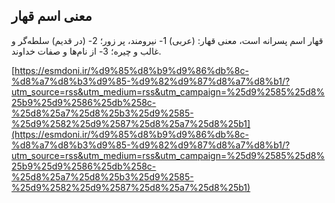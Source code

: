 ## معنی اسم قهار


قهار اسم پسرانه است، معنی قهار: (عربی) 1- نیرومند، پر زور؛ 2- (در قدیم) سلطه‌گر و غالب و چیره؛ 3- از نام‌ها و صفات خداوند.

[https://esmdoni.ir/%d9%85%d8%b9%d9%86%db%8c-%d8%a7%d8%b3%d9%85-%d9%82%d9%87%d8%a7%d8%b1/?utm_source=rss&utm_medium=rss&utm_campaign=%25d9%2585%25d8%25b9%25d9%2586%25db%258c-%25d8%25a7%25d8%25b3%25d9%2585-%25d9%2582%25d9%2587%25d8%25a7%25d8%25b1](https://esmdoni.ir/%d9%85%d8%b9%d9%86%db%8c-%d8%a7%d8%b3%d9%85-%d9%82%d9%87%d8%a7%d8%b1/?utm_source=rss&utm_medium=rss&utm_campaign=%25d9%2585%25d8%25b9%25d9%2586%25db%258c-%25d8%25a7%25d8%25b3%25d9%2585-%25d9%2582%25d9%2587%25d8%25a7%25d8%25b1) 